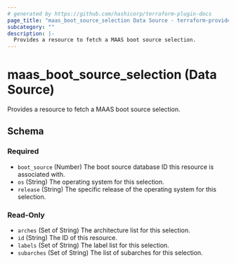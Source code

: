 ```yaml
---
# generated by https://github.com/hashicorp/terraform-plugin-docs
page_title: "maas_boot_source_selection Data Source - terraform-provider-maas"
subcategory: ""
description: |-
  Provides a resource to fetch a MAAS boot source selection.
---
```


# maas_boot_source_selection (Data Source)

Provides a resource to fetch a MAAS boot source selection.



<!-- schema generated by tfplugindocs -->
## Schema

### Required

- `boot_source` (Number) The boot source database ID this resource is associated with.
- `os` (String) The operating system for this selection.
- `release` (String) The specific release of the operating system for this selection.

### Read-Only

- `arches` (Set of String) The architecture list for this selection.
- `id` (String) The ID of this resource.
- `labels` (Set of String) The label list for this selection.
- `subarches` (Set of String) The list of subarches for this selection.
